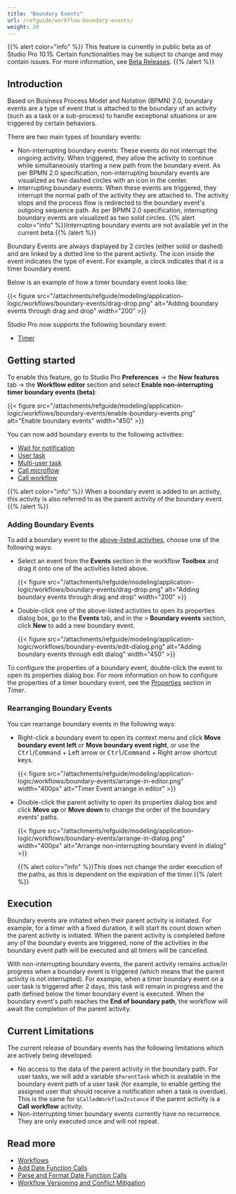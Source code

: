 ```yaml
---
title: "Boundary Events"
url: /refguide/workflow-boundary-events/
weight: 20
---
```


{{% alert color="info" %}}
This feature is currently in public beta as of Studio Pro 10.15. Certain functionalities may be subject to change and may contain issues. For more information, see [Beta Releases](/releasenotes/beta-features/).
{{% /alert %}}

## Introduction

Based on Business Process Model and Notation (BPMN) 2.0, boundary events are a type of event that is attached to the boundary of an activity (such as a task or a sub-process) to handle exceptional situations or are triggered by certain behaviors. 

There are two main types of boundary events:

* Non-interrupting boundary events: These events do not interrupt the ongoing activity. When triggered, they allow the activity to continue while simultaneously starting a new path from the boundary event. As per BPMN 2.0 specification, non-interrupting boundary events are visualized as two dashed circles with an icon in the center.
* Interrupting boundary events: When these events are triggered, they interrupt the normal path of the activity they are attached to. The activity stops and the process flow is redirected to the boundary event's outgoing sequence path. As per BPMN 2.0 specification, interrupting boundary events are visualized as two solid circles. 
    {{% alert color="info" %}}Interrupting boundary events are not available yet in the current beta.{{% /alert %}}

Boundary Events are always displayed by 2 circles (either solid or dashed) and are linked by a dotted line to the parent activity. The icon inside the event indicates the type of event. For example, a clock indicates that it is a timer boundary event.

Below is an example of how a timer boundary event looks like:

{{< figure src="/attachments/refguide/modeling/application-logic/workflows/boundary-events/drag-drop.png" alt="Adding boundary events through drag and drop" width="200" >}}

Studio Pro now supports the following boundary event:

* [Timer](/refguide/timer/)

## Getting started

To enable this feature, go to Studio Pro **Preferences** -> the **New features** tab -> the **Workflow editor** section and select **Enable non-interrupting timer boundary events (beta)**:

{{< figure src="/attachments/refguide/modeling/application-logic/workflows/boundary-events/enable-boundary-events.png" alt="Enable boundary events" width="450" >}}

<a id="supported-activities"></a>You can now add boundary events to the following activities:

* [Wait for notification](/refguide/wait-for-notification/)
* [User task](/refguide/user-task/) 
* [Multi-user task](/refguide/multi-user-task/)
* [Call microflow](/refguide/call-microflow/)
* [Call workflow](/refguide/call-workflow/)

{{% alert color="info" %}}
When a boundary event is added to an activity, this activity is also referred to as the parent activity of the boundary event.
{{% /alert %}}

### Adding Boundary Events

To add a boundary event to the [above-listed activities](#supported-activities), choose one of the following ways:

* Select an event from the **Events** section in the workflow **Toolbox** and drag it onto one of the activities listed above.

    {{< figure src="/attachments/refguide/modeling/application-logic/workflows/boundary-events/drag-drop.png" alt="Adding boundary events through drag and drop" width="200" >}}

* Double-click one of the above-listed activities to open its properties dialog box, go to the **Events** tab, and in the > **Boundary events** section, click **New** to add a new boundary event.

    {{< figure src="/attachments/refguide/modeling/application-logic/workflows/boundary-events/edit-dialog.png" alt="Adding boundary events through edit dialog" width="450" >}}

To configure the properties of a boundary event, double-click the event to open its properties dialog box. For more information on how to configure the properties of a timer boundary event, see the [Properties](/refguide/timer/#properties) section in *Timer*.

### Rearranging Boundary Events

You can rearrange boundary events in the following ways:

* Right-click a boundary event to open its context menu and click **Move boundary event left** or **Move boundary event right**, or use the <kbd>Ctrl</kbd>/<kbd>Command</kbd> + Left arrow or <kbd>Ctrl</kbd>/<kbd>Command</kbd> + Right arrow shortcut keys.

    {{< figure src="/attachments/refguide/modeling/application-logic/workflows/boundary-events/arrange-in-editor.png" width="400px" alt="Timer Event arrange in editor" >}}

* Double-click the parent activity to open its properties dialog box and click **Move up** or **Move down**  to change the order of the boundary events' paths.

    {{< figure src="/attachments/refguide/modeling/application-logic/workflows/boundary-events/arrange-in-dialog.png" width="400px" alt="Arrange non-interrupting boundary event in dialog" >}}

    {{% alert color="info" %}}This does not change the order execution of the paths, as this is dependent on the expiration of the timer.{{% /alert %}}

## Execution

Boundary events are initiated when their parent activity is initiated. For example, for a timer with a fixed duration, it will start its count down when the parent activity is initiated. When the parent activity is completed before any of the boundary events are triggered, none of the activities in the boundary event path will be executed and all timers will be cancelled.

With non-interrupting boundary events, the parent activity remains active/in progress when a boundary event is triggered (which means that the parent activity is not interrupted). For example, when a timer boundary event on a user task is triggered after 2 days, this task will remain in progress and the path defined below the timer boundary event is executed. When the boundary event's path reaches the **End of boundary path**, the workflow will await the completion of the parent activity. 

## Current Limitations

The current release of boundary events has the following limitations which are actively being developed:

* No access to the data of the parent activity in the boundary path. For user tasks, we will add a variable `$ParentTask` which is available in the boundary event path of a user task (for example, to enable getting the assigned user that should receive a notification when a task is overdue). This is the same for `$CalledWorkflowInstance` if the parent activity is a **Call workflow** activity.
* Non-interrupting timer boundary events currently have no recurrence. They are only executed once and will not repeat.

## Read more

* [Workflows](/refguide/workflows/)
* [Add Date Function Calls](/refguide/add-date-function-calls/)
* [Parse and Format Date Function Calls](/refguide/parse-and-format-date-function-calls/)
* [Workflow Versioning and Conflict Mitigation](/refguide/workflow-versioning/)
